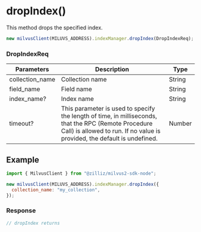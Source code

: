 # dropIndex()

This method drops the specified index.

```javascript
new milvusClient(MILUVS_ADDRESS).indexManager.dropIndex(DropIndexReq);
```

### DropIndexReq

| Parameters      | Description                                                                            | Type   |
| --------------- | -------------------------------------------------------------------------------------- | ------ |
| collection_name | Collection name                                                                        | String |
| field_name      | Field name                                                                             | String |
| index_name?     | Index name                                                                             | String |
| timeout?        | This parameter is used to specify the length of time, in milliseconds, that the RPC (Remote Procedure Call) is allowed to run. If no value is provided, the default is undefined. | Number |

## Example

```javascript
import { MilvusClient } from "@zilliz/milvus2-sdk-node";

new milvusClient(MILUVS_ADDRESS).indexManager.dropIndex({
  collection_name: "my_collection",
});
```

### Response

```javascript
// dropIndex returns
```
